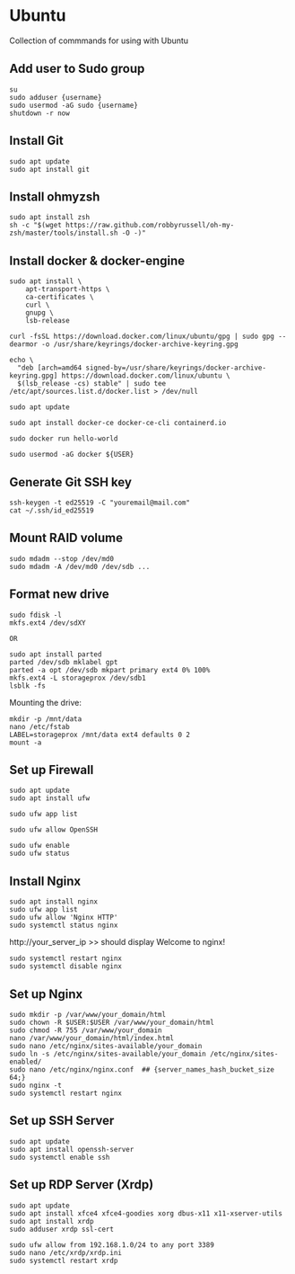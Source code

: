 # Ubuntu
Collection of commmands for using with Ubuntu

## Add user to Sudo group

```
su
sudo adduser {username}
sudo usermod -aG sudo {username}
shutdown -r now
```

## Install Git

```
sudo apt update
sudo apt install git
```

## Install ohmyzsh

```
sudo apt install zsh
sh -c "$(wget https://raw.github.com/robbyrussell/oh-my-zsh/master/tools/install.sh -O -)"
```

## Install docker & docker-engine

```
sudo apt install \
    apt-transport-https \
    ca-certificates \
    curl \
    gnupg \
    lsb-release

curl -fsSL https://download.docker.com/linux/ubuntu/gpg | sudo gpg --dearmor -o /usr/share/keyrings/docker-archive-keyring.gpg

echo \
  "deb [arch=amd64 signed-by=/usr/share/keyrings/docker-archive-keyring.gpg] https://download.docker.com/linux/ubuntu \
  $(lsb_release -cs) stable" | sudo tee /etc/apt/sources.list.d/docker.list > /dev/null

sudo apt update

sudo apt install docker-ce docker-ce-cli containerd.io

sudo docker run hello-world

sudo usermod -aG docker ${USER}
```

## Generate Git SSH key
```
ssh-keygen -t ed25519 -C "youremail@mail.com"
cat ~/.ssh/id_ed25519
```

## Mount RAID volume

```
sudo mdadm --stop /dev/md0
sudo mdadm -A /dev/md0 /dev/sdb ...
```

## Format new drive
```
sudo fdisk -l
mkfs.ext4 /dev/sdXY

OR

sudo apt install parted
parted /dev/sdb mklabel gpt
parted -a opt /dev/sdb mkpart primary ext4 0% 100%
mkfs.ext4 -L storageprox /dev/sdb1
lsblk -fs
```

Mounting the drive:
```
mkdir -p /mnt/data
nano /etc/fstab
LABEL=storageprox /mnt/data ext4 defaults 0 2
mount -a
```

## Set up Firewall

```
sudo apt update
sudo apt install ufw

sudo ufw app list

sudo ufw allow OpenSSH

sudo ufw enable
sudo ufw status
```

## Install Nginx

```
sudo apt install nginx
sudo ufw app list
sudo ufw allow 'Nginx HTTP'
sudo systemctl status nginx
```

http://your_server_ip >> should display Welcome to nginx!

```
sudo systemctl restart nginx
sudo systemctl disable nginx
```

## Set up Nginx

```
sudo mkdir -p /var/www/your_domain/html
sudo chown -R $USER:$USER /var/www/your_domain/html
sudo chmod -R 755 /var/www/your_domain
nano /var/www/your_domain/html/index.html
sudo nano /etc/nginx/sites-available/your_domain
sudo ln -s /etc/nginx/sites-available/your_domain /etc/nginx/sites-enabled/
sudo nano /etc/nginx/nginx.conf  ## {server_names_hash_bucket_size 64;}
sudo nginx -t
sudo systemctl restart nginx
```

## Set up SSH Server

```
sudo apt update
sudo apt install openssh-server
sudo systemctl enable ssh
```

## Set up RDP Server (Xrdp)

```
sudo apt update
sudo apt install xfce4 xfce4-goodies xorg dbus-x11 x11-xserver-utils
sudo apt install xrdp
sudo adduser xrdp ssl-cert
```

```
sudo ufw allow from 192.168.1.0/24 to any port 3389
sudo nano /etc/xrdp/xrdp.ini
sudo systemctl restart xrdp
```
